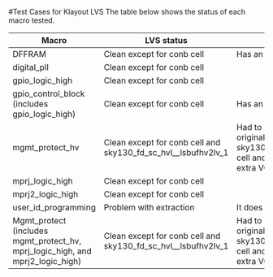 #Test Cases for Klayout LVS
The table below shows the status of each macro tested. 

|**Macro** | **LVS status** | **Notes** |
|----------|----------------|-----------|
|DFFRAM    | Clean except for conb cell | Has an n-diode device |
|digital_pll | Clean except for conb cell ||
|gpio_logic_high | Clean except for conb cell ||
|gpio_control_block (includes gpio_logic_high) | Clean except for conb cell|Has an n-diode device |
|mgmt_protect_hv | Clean except for conb cell and sky130_fd_sc_hvl__lsbufhv2lv_1 | Had to use the spice of the original sky130_fd_sc_hvl__lsbufhv2lv_1 cell and not the one provided + extra VGND and VPWR exists |
|mprj_logic_high| Clean except for conb cell||
|mprj2_logic_high|Clean except for conb cell||
|user_id_programming|Problem with extraction |It does not contain labels |
|Mgmt_protect (includes mgmt_protect_hv, mprj_logic_high, and mprj2_logic_high)|Clean except for conb cell and sky130_fd_sc_hvl__lsbufhv2lv_1|Had to use the spice of the original sky130_fd_sc_hvl__lsbufhv2lv_1 cell and not the one provided + extra VGND and VPWR exists |







